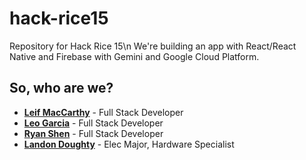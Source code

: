 # hack-rice15
Repository for Hack Rice 15\n
We're building an app with React/React Native and Firebase with Gemini and Google Cloud Platform.
## So, who are we?
- **[Leif MacCarthy](https://linkedin.com/in/lmaccart)** - Full Stack Developer
- **[Leo Garcia](https://linkedin.com/in/leo-gar)** - Full Stack Developer
- **[Ryan Shen](https://linkedin.com/in/h-ryan-shen)** - Full Stack Developer
- **[Landon Doughty](https://www.linkedin.com/in/landon-doughty-a9a6b6324/)** - Elec Major, Hardware Specialist
